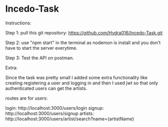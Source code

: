 # Incedo-Task

Instructions:

Step 1:
pull this git repository:
https://github.com/Hydra016/Incedo-Task.git

Step 2:
use "npm start" in the terminal as nodemon is install and you don't have to start the server everytime.

Step 3:
Test the API on postman. 

Extra:

Since the task was pretty small I added some extra functionality like creating registering a user and logging in and then I used jwt so that only authenticated users can get the artists.

routes are for users:

login: http://localhost:3000/users/login
signup: http://localhost:3000/users/signup
artists: http://localhost:3000/users/artist/search?name={artistName}

